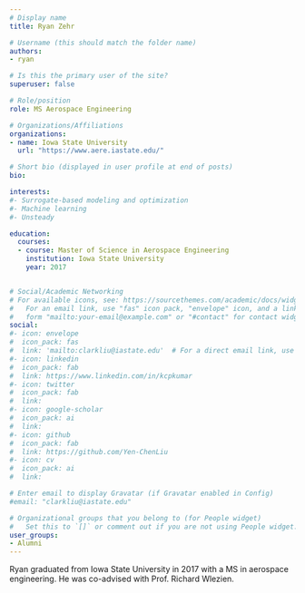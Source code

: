 ```yaml
---
# Display name
title: Ryan Zehr

# Username (this should match the folder name)
authors:
- ryan

# Is this the primary user of the site?
superuser: false

# Role/position
role: MS Aerospace Engineering

# Organizations/Affiliations
organizations:
- name: Iowa State University
  url: "https://www.aere.iastate.edu/"

# Short bio (displayed in user profile at end of posts)
bio:

interests:
#- Surrogate-based modeling and optimization
#- Machine learning
#- Unsteady

education:
  courses:
  - course: Master of Science in Aerospace Engineering
    institution: Iowa State University
    year: 2017


# Social/Academic Networking
# For available icons, see: https://sourcethemes.com/academic/docs/widgets/#icons
#   For an email link, use "fas" icon pack, "envelope" icon, and a link in the
#   form "mailto:your-email@example.com" or "#contact" for contact widget.
social:
#- icon: envelope
#  icon_pack: fas
#  link: 'mailto:clarkliu@iastate.edu'  # For a direct email link, use "mailto:test@example.org".
#- icon: linkedin
#  icon_pack: fab
#  link: https://www.linkedin.com/in/kcpkumar
#- icon: twitter
#  icon_pack: fab
#  link:
#- icon: google-scholar
#  icon_pack: ai
#  link:
#- icon: github
#  icon_pack: fab
#  link: https://github.com/Yen-ChenLiu
#- icon: cv
#  icon_pack: ai
#  link:

# Enter email to display Gravatar (if Gravatar enabled in Config)
#email: "clarkliu@iastate.edu"

# Organizational groups that you belong to (for People widget)
#   Set this to `[]` or comment out if you are not using People widget.  
user_groups:
- Alumni
---
```

Ryan graduated from Iowa State University in 2017 with a MS in aerospace engineering. He was co-advised with Prof. Richard Wlezien.
